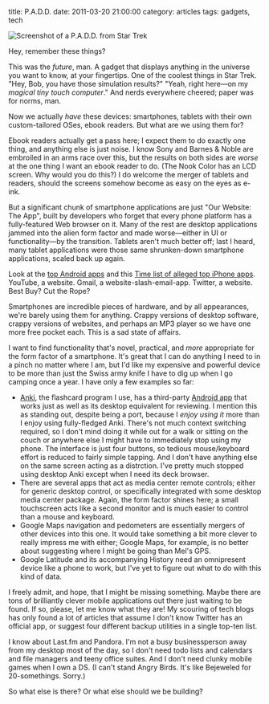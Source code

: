title: P.A.D.D.
date: 2011-03-20 21:00:00
category: articles
tags: gadgets, tech

<div class="prose-illustration">
    <img src="http://images.wikia.com/memoryalpha/en/images/4/4e/Harrens_theorem.jpg" alt="Screenshot of a P.A.D.D. from Star Trek">
</div>

Hey, remember these things?

This was the _future_, man.  A gadget that displays anything in the universe you want to know, at your fingertips.  One of the coolest things in Star Trek.  "Hey, Bob, you have those simulation results?"  "Yeah, right here—on my _magical tiny touch computer_."  And nerds everywhere cheered; paper was for norms, man.

Now we actually _have_ these devices: smartphones, tablets with their own custom-tailored OSes, ebook readers.  But what are we using them for?

Ebook readers actually get a pass here; I expect them to do exactly one thing, and anything else is just noise.  I know Sony and Barnes & Noble are embroiled in an arms race over this, but the results on both sides are _worse_ at the one thing I want an ebook reader to do.  (The Nook Color has an LCD screen.  Why would you do this?)  I do welcome the merger of tablets and readers, should the screens somehow become as easy on the eyes as e-ink.

But a significant chunk of smartphone applications are just "Our Website: The App", built by developers who forget that every phone platform has a fully-featured Web browser on it.  Many of the rest are desktop applications jammed into the alien form factor and made worse—either in UI or functionality—by the transition.  Tablets aren't much better off; last I heard, many tablet applications were those same shrunken-down smartphone applications, scaled back up again.

Look at the [top Android apps](https://market.android.com/) and this [Time list of alleged top iPhone apps](http://www.time.com/time/specials/packages/completelist/0,29569,2044480,00.html).  YouTube, a website.  Gmail, a website-slash-email-app.  Twitter, a website.  Best Buy?  Cut the Rope?

Smartphones are incredible pieces of hardware, and by all appearances, we're barely using them for anything.  Crappy versions of desktop software, crappy versions of websites, and perhaps an MP3 player so we have one more free pocket each.  This is a sad state of affairs.

<!-- more -->

I want to find functionality that's novel, practical, and _more_ appropriate for the form factor of a smartphone.  It's great that I can do anything I need to in a pinch no matter where I am, but I'd like my expensive and powerful device to be more than just the Swiss army knife I have to dig up when I go camping once a year.  I have only a few examples so far:

* [Anki](http://ankisrs.net/), the flashcard program I use, has a third-party [Android app](https://code.google.com/p/ankidroid/) that works just as well as its desktop equivalent for reviewing.  I mention this as standing out, despite being a port, because I _enjoy using it_ more than I enjoy using fully-fledged Anki.  There's not much context switching required, so I don't mind doing it while out for a walk or sitting on the couch or anywhere else I might have to immediately stop using my phone.  The interface is just four buttons, so tedious mouse/keyboard effort is reduced to fairly simple tapping.  And I don't have anything else on the same screen acting as a distrction.  I've pretty much stopped using desktop Anki except when I need its deck browser.
* There are several apps that act as media center remote controls; either for generic desktop control, or specifically integrated with some desktop media center package.  Again, the form factor shines here; a small touchscreen acts like a second monitor and is much easier to control than a mouse and keyboard.
* Google Maps navigation and pedometers are essentially mergers of other devices into this one.  It would take something a bit more clever to really impress me with either; Google Maps, for example, is no better about suggesting where I might be going than Mel's GPS.
* Google Latitude and its accompanying History need an omnipresent device like a phone to work, but I've yet to figure out what to do with this kind of data.

I freely admit, and hope, that I might be missing something.  Maybe there are tons of brilliantly clever mobile applications out there just waiting to be found.  If so, please, let me know what they are!  My scouring of tech blogs has only found a lot of articles that assume I don't know Twitter has an official app, or suggest four different backup utilities in a single top-ten list.

I know about Last.fm and Pandora.  I'm not a busy businessperson away from my desktop most of the day, so I don't need todo lists and calendars and file managers and teeny office suites.  And I don't need clunky mobile games when I own a DS.  (I can't stand Angry Birds.  It's like Bejeweled for 20-somethings.  Sorry.)

So what else is there?  Or what else should we be building?
